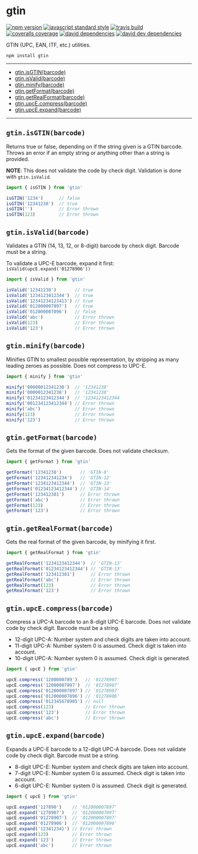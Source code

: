 gtin
===

[![npm version](https://img.shields.io/npm/v/gtin.svg?style=flat-square)](https://npmjs.com/package/gtin)
[![javascript standard style](https://img.shields.io/badge/code%20style-standard-blue.svg?style=flat-square)](http://standardjs.com/)
[![travis build](https://img.shields.io/travis/xbpf/gtin/master.svg?style=flat-square)](https://travis-ci.org/xbpf/gtin)
[![coveralls coverage](https://img.shields.io/coveralls/xbpf/gtin.svg?style=flat-square)](https://coveralls.io/github/xbpf/gtin)
[![david dependencies](https://david-dm.org/xbpf/gtin.svg?style=flat-square)](https://david-dm.org/xbpf/gtin)
[![david dev dependencies](https://david-dm.org/xbpf/gtin/dev-status.svg?style=flat-square)](https://david-dm.org/xbpf/gtin)


GTIN (UPC, EAN, ITF, etc.) utilities.

`npm install gtin`

---

* [gtin.isGTIN(barcode)](#user-content-gtin-isGTIN)
* [gtin.isValid(barcode)](#user-content-gtin-isValid)
* [gtin.minify(barcode)](#user-content-gtin-minify)
* [gtin.getFormat(barcode)](#user-content-gtin-getFormat)
* [gtin.getRealFormat(barcode)](#user-content-gtin-getRealFormat)
* [gtin.upcE.compress(barcode)](#user-content-gtin-upcE-compress)
* [gtin.upcE.expand(barcode)](#user-content-gtin-upcE-expand)

---

<a id='gtin-isGTIN'></a>
`gtin.isGTIN(barcode)`
---

Returns true or false, depending on if the string given is a GTIN barcode.
Throws an error if an empty string or anything other than a string is provided.

**NOTE**: This does not validate the code by check digit. Validation is done
with `gtin.isValid`.

```js
import { isGTIN } from 'gtin'

isGTIN('1234')      // false
isGTIN('12341238')  // true
isGTIN('')          // Error thrown
isGTIN(123)         // Error thrown
```

<a id='gtin-isValid'></a>
`gtin.isValid(barcode)`
---

Validates a GTIN (14, 13, 12, or 8-digit) barcode by check digit. Barcode must
be a string.

To validate a UPC-E barcode, expand it first: `isValid(upcE.expand('01278906'))`

```js
import { isValid } from 'gtin'

isValid('12341238')       // true
isValid('1234123412344')  // true
isValid('12341234123413') // true
isValid('012000007897')   // true
isValid('012000007896')   // false
isValid('abc')            // Error thrown
isValid(123)              // Error thrown
isValid('123')            // Error thrown
```

<a id='gtin-minify'></a>
`gtin.minify(barcode)`
---

Minifies GTIN to smallest possible representation, by stripping as many leading
zeroes as possible. Does not compress to UPC-E.

```js
import { minify } from 'gtin'

minify('00000012341238')  // '12341238'
minify('0000012341238')   // '12341238'
minify('01234123412344')  // '1234123412344
minify('001234123412344') // Error thrown
minify('abc')             // Error thrown
minify(123)               // Error thrown
minify('123')             // Error thrown
```

<a id='gtin-getFormat'></a>
`gtin.getFormat(barcode)`
---

Gets the format of the given barcode. Does not validate checksum.

```js
import { getFormat } from 'gtin'

getFormat('12341238')       // 'GTIN-8'
getFormat('123412341234')   // 'GTIN-12'
getFormat('1234123412344')  // 'GTIN-13'
getFormat('01234123412344') // 'GTIN-14'
getFormat('123412381')      // Error thrown
getFormat('abc')            // Error thrown
getFormat(123)              // Error thrown
getFormat('123')            // Error thrown
```

<a id='gtin-getRealFormat'></a>
`gtin.getRealFormat(barcode)`
---

Gets the real format of the given barcode, by minifying it first.

```js
import { getRealFormat } from 'gtin'

getRealFormat('1234123412344')  // 'GTIN-13'
getRealFormat('01234123412344') // 'GTIN-13'
getRealFormat('123412381')      // Error thrown
getRealFormat('abc')            // Error thrown
getRealFormat(123)              // Error thrown
getRealFormat('123')            // Error thrown
```

<a id='gtin-upcE-compress'></a>
`gtin.upcE.compress(barcode)`
---

Compress a UPC-A barcode to an 8-digit UPC-E barcode. Does not validate
code by check digit. Barcode must be a string.

* 12-digit UPC-A: Number system and check digits are taken into account.
* 11-digit UPC-A: Number system 0 is assumed. Check digit is taken into account.
* 10-digit UPC-A: Number system 0 is assumed. Check digit is generated.

```js
import { upcE } from 'gtin'

upcE.compress('1200000789')   // '01278907'
upcE.compress('12000007897')  // '01278907'
upcE.compress('012000007897') // '01278907'
upcE.compress('012000007896') // '01278906'
upcE.compress('012345678905') // null
upcE.compress(123)            // Error thrown
upcE.compress('123')          // Error thrown
upcE.compress('abc')          // Error thrown
```

<a id='gtin-upcE-expand'></a>
`gtin.upcE.expand(barcode)`
---

Expands a UPC-E barcode to a 12-digit UPC-A barcode. Does not validate
code by check digit. Barcode must be a string.

* 8-digit UPC-E: Number system and check digits are taken into account.
* 7-digit UPC-E: Number system 0 is assumed. Check digit is taken into account.
* 6-digit UPC-E: Number system 0 is assumed. Check digit is generated.

```js
import { upcE } from 'gtin'

upcE.expand('127890')    // '012000007897'
upcE.expand('1278907')   // '012000007897'
upcE.expand('01278907')  // '012000007897'
upcE.expand('01278906')  // '012000007896'
upcE.expand('123412341') // Error thrown
upcE.expand(123)         // Error thrown
upcE.expand('123')       // Error thrown
upcE.expand('abc')       // Error thrown
```
